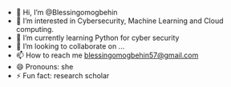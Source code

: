 - 👋 Hi, I’m @Blessingomogbehin
- 👀 I’m interested in Cybersecurity, Machine Learning and Cloud computing.
- 🌱 I’m currently learning Python for cyber security 
- 💞️ I’m looking to collaborate on ...
- 📫 How to reach me blessingomogbehin57@gmail.com
- 😄 Pronouns: she
- ⚡ Fun fact: research scholar 

<!---
Blessingomogbehin/Blessingomogbehin is a ✨ special ✨ repository because its `README.md` (this file) appears on your GitHub profile.
You can click the Preview link to take a look at your changes.
--->
